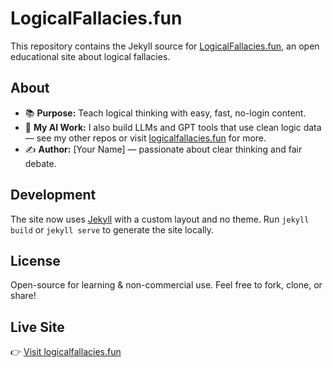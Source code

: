 # LogicalFallacies.fun

This repository contains the Jekyll source for [LogicalFallacies.fun](http://logicalfallacies.fun), an open educational site about logical fallacies.

## About

- 📚 **Purpose:** Teach logical thinking with easy, fast, no-login content.
- 🚀 **My AI Work:** I also build LLMs and GPT tools that use clean logic data — see my other repos or visit [logicalfallacies.fun](http://logicalfallacies.fun) for more.
- ✍️ **Author:** [Your Name] — passionate about clear thinking and fair debate.

## Development

The site now uses [Jekyll](https://jekyllrb.com/) with a custom layout and no theme. Run `jekyll build` or `jekyll serve` to generate the site locally.

## License

Open-source for learning & non-commercial use.
Feel free to fork, clone, or share!

## Live Site

👉 [Visit logicalfallacies.fun](http://logicalfallacies.fun)
